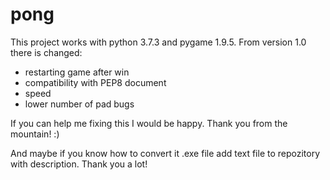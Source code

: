 # pong
This project works with python 3.7.3 and pygame 1.9.5.
From version 1.0 there is changed:
- restarting game after win
- compatibility with PEP8 document
- speed
- lower number of pad bugs

If you can help me fixing this I would be happy.
Thank you from the mountain! :) 

And maybe if you know how to convert it .exe file add text file to repozitory with description.
Thank you a lot!